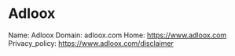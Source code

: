 
# Adloox

Name: Adloox
Domain: adloox.com
Home: https://www.adloox.com
Privacy_policy: https://www.adloox.com/disclaimer
